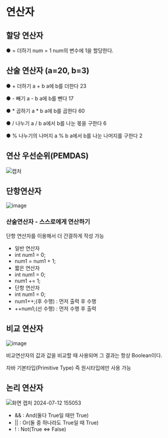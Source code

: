 # 연산자
## 할당 연산자
● = 더하기 num = 1 num의 변수에 1을 할당한다.
## 산술 연산자 (a=20, b=3)
● + 더하기 a + b a에 b를 더한다 23

● - 빼기 a - b a에 b를 뺀다 17

● * 곱하기 a * b a에 b를 곱한다 60

● / 나누기 a / b a에서 b를 나눈 몫을 구한다 6

● % 나누기의 나머지 a % b a에서 b를 나눈 나머지를 구한다 2
## 연산 우선순위(PEMDAS)
![캡처](https://github.com/user-attachments/assets/130ae00a-fa67-4a8e-ac54-386c135223f4)
## 단항연산자
![image](https://github.com/user-attachments/assets/ffbbe586-ea87-43d9-b260-abb03b257ee4)
### 산술연산자 - 스스로에게 연산하기
단항 연산자를 이용해서 더 간결하게 작성 가능
 - 일반 연산자
 - int num1 = 0;
 - num1 = num1 + 1;
 - 짧은 연산자
 - int num1 = 0;
 - num1 += 1;
 - 단항 연산자
 - int num1 = 0;
 - num1++;(후 수행) : 먼저 출력 후 수행
 - ++num1;(선 수행) : 먼저 수행 후 출력
## 비교 연산자
![image](https://github.com/user-attachments/assets/7e327daa-2f8d-47d1-b827-3365bb1fe0d5)

비교연산자의 값과 값을 비교할 때 사용되며 그 결과는 항상 Boolean이다.

자바 기본타입(Primitive Type) 즉 원시타입에만 사용 가능
## 논리 연산자
![화면 캡처 2024-07-12 155053](https://github.com/user-attachments/assets/9007eee3-0893-426e-ac6f-97980a26154b)
- && : And(둘다 True일 때만 True)
- || : Or(둘 중 하나라도 True일 때 True)
- ! : Not(True <=> False)

